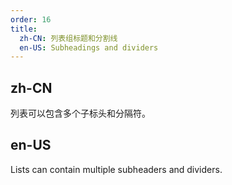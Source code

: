 ```yaml
---
order: 16
title:
  zh-CN: 列表组标题和分割线
  en-US: Subheadings and dividers
---
```


## zh-CN

列表可以包含多个子标头和分隔符。

## en-US

Lists can contain multiple subheaders and dividers.
